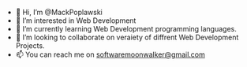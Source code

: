 - 👋 Hi, I’m @MackPoplawski
- 👀 I’m interested in Web Development
- 🌱 I’m currently learning Web Development programming languages.
- 💞️ I’m looking to collaborate on veraiety of diffrent Web Development Projects. 
- 📫 You can reach me on softwaremoonwalker@gmail.com


